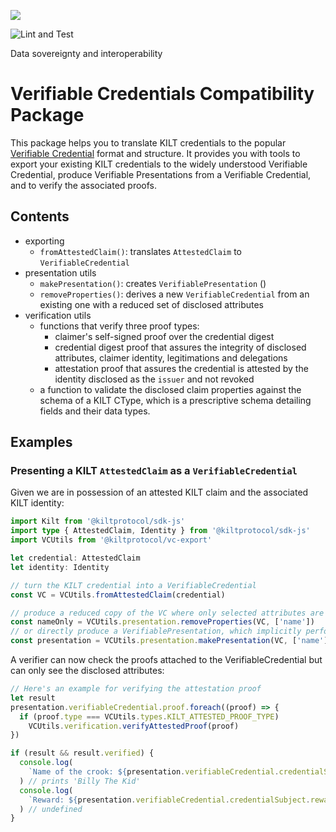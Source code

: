 [![](https://user-images.githubusercontent.com/1248214/57789522-600fcc00-7739-11e9-86d9-73d7032f40fc.png)
](https://kilt.io)

![Lint and Test](https://github.com/KILTprotocol/sdk-js/workflows/Lint%20and%20Test/badge.svg)

Data sovereignty and interoperability

# Verifiable Credentials Compatibility Package

This package helps you to translate KILT credentials to the popular [Verifiable Credential](https://www.w3.org/TR/vc-data-model/) format and structure.
It provides you with tools to export your existing KILT credentials to the widely understood Verifiable Credential, produce Verifiable Presentations from a Verifiable Credential, and to verify the associated proofs.

## Contents

- exporting
  - `fromAttestedClaim()`: translates `AttestedClaim` to `VerifiableCredential`
- presentation utils
  - `makePresentation()`: creates `VerifiablePresentation` ()
  - `removeProperties()`: derives a new `VerifiableCredential` from an existing one with a reduced set of disclosed attributes
- verification utils
  - functions that verify three proof types:
    - claimer's self-signed proof over the credential digest
    - credential digest proof that assures the integrity of disclosed attributes, claimer identity, legitimations and delegations
    - attestation proof that assures the credential is attested by the identity disclosed as the `issuer` and not revoked
  - a function to validate the disclosed claim properties against the schema of a KILT CType, which is a prescriptive schema detailing fields and their data types.

## Examples

### Presenting a KILT `AttestedClaim` as a `VerifiableCredential`

Given we are in possession of an attested KILT claim and the associated KILT identity:

```typescript
import Kilt from '@kiltprotocol/sdk-js'
import type { AttestedClaim, Identity } from '@kiltprotocol/sdk-js'
import VCUtils from '@kiltprotocol/vc-export'

let credential: AttestedClaim
let identity: Identity

// turn the KILT credential into a VerifiableCredential
const VC = VCUtils.fromAttestedClaim(credential)

// produce a reduced copy of the VC where only selected attributes are disclosed
const nameOnly = VCUtils.presentation.removeProperties(VC, ['name'])
// or directly produce a VerifiablePresentation, which implicitly performs the step above
const presentation = VCUtils.presentation.makePresentation(VC, ['name'])
```

A verifier can now check the proofs attached to the VerifiableCredential but can only see the disclosed attributes:

```typescript
// Here's an example for verifying the attestation proof
let result
presentation.verifiableCredential.proof.foreach((proof) => {
  if (proof.type === VCUtils.types.KILT_ATTESTED_PROOF_TYPE)
    VCUtils.verification.verifyAttestedProof(proof)
})

if (result && result.verified) {
  console.log(
    `Name of the crook: ${presentation.verifiableCredential.credentialSubject.name}`
  ) // prints 'Billy The Kid'
  console.log(
    `Reward: ${presentation.verifiableCredential.credentialSubject.reward}`
  ) // undefined
}
```

